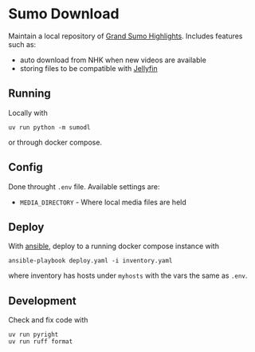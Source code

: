 # Sumo Download

Maintain a local repository of [Grand Sumo Highlights](https://www3.nhk.or.jp/nhkworld/en/tv/sumo/).
Includes features such as:
* auto download from NHK when new videos are available
* storing files to be compatible with [Jellyfin](https://jellyfin.org/)

## Running
Locally with 
```
uv run python -m sumodl
```
or through docker compose.

## Config
Done throught `.env` file. 
Available settings are:
* `MEDIA_DIRECTORY` - Where local media files are held

## Deploy
With [ansible](https://docs.ansible.com/), deploy to a running docker compose instance with

```
ansible-playbook deploy.yaml -i inventory.yaml
```
where inventory has hosts under `myhosts` with the vars the same as `.env`.

## Development 
Check and fix code with 
```
uv run pyright
uv run ruff format
```
